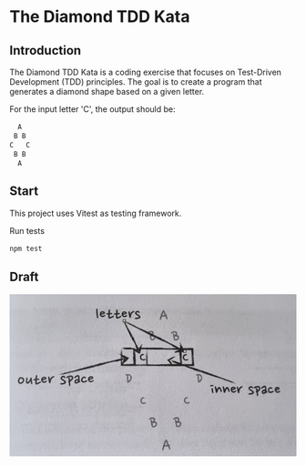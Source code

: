 # The Diamond TDD Kata

## Introduction

The Diamond TDD Kata is a coding exercise that focuses on Test-Driven Development (TDD) principles. The goal is to create a program that generates a diamond shape based on a given letter.

For the input letter 'C', the output should be:

```
  A
 B B
C   C
 B B
  A
```

## Start

This project uses Vitest as testing framework.

Run tests
```sh
npm test
```

## Draft

![Diamond Concept](./doc/concept.png)  